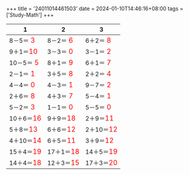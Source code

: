 +++ 
title = '24011014461503' 
date = 2024-01-10T14:46:16+08:00 
tags = ['Study-Math'] 
+++ 

1 | 2 | 3 
-- | -- | -- 
8－5＝<font color=red size=4> 3</font> | 8－2＝<font color=red size=4> 6</font> | 6＋2＝<font color=red size=4> 8</font> 
9＋1＝<font color=red size=4>10</font> | 3－3＝<font color=red size=4> 0</font> | 3－1＝<font color=red size=4> 2</font> 
10－5＝<font color=red size=4> 5</font> | 8＋1＝<font color=red size=4> 9</font> | 6＋1＝<font color=red size=4> 7</font> 
2－1＝<font color=red size=4> 1</font> | 3＋5＝<font color=red size=4> 8</font> | 2＋2＝<font color=red size=4> 4</font> 
4－4＝<font color=red size=4> 0</font> | 4－3＝<font color=red size=4> 1</font> | 9－7＝<font color=red size=4> 2</font> 
2＋6＝<font color=red size=4> 8</font> | 4＋3＝<font color=red size=4> 7</font> | 5－4＝<font color=red size=4> 1</font> 
5－2＝<font color=red size=4> 3</font> | 1－1＝<font color=red size=4> 0</font> | 5－5＝<font color=red size=4> 0</font> 
10＋6＝<font color=red size=4>16</font> | 9＋9＝<font color=red size=4>18</font> | 2＋9＝<font color=red size=4>11</font> 
5＋8＝<font color=red size=4>13</font> | 6＋6＝<font color=red size=4>12</font> | 2＋10＝<font color=red size=4>12</font> 
4＋10＝<font color=red size=4>14</font> | 6＋5＝<font color=red size=4>11</font> | 3＋9＝<font color=red size=4>12</font> 
15＋4＝<font color=red size=4>19</font> | 17＋1＝<font color=red size=4>18</font> | 14＋5＝<font color=red size=4>19</font> 
14＋4＝<font color=red size=4>18</font> | 12＋3＝<font color=red size=4>15</font> | 17＋3＝<font color=red size=4>20</font> 

